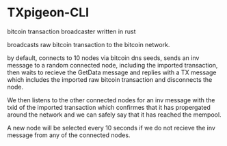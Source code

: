 # TXpigeon-CLI

bitcoin transaction broadcaster written in rust

broadcasts raw bitcoin transaction to the bitcoin network. 

by default, connects to 10 nodes via bitcoin dns seeds, sends an inv message to a random connected node, including the imported transaction, then waits to recieve the GetData message and replies with a TX message which includes the imported raw bitcoin transaction and disconnects the node. 

We then listens to the other connected nodes for an inv message with the txid of the imported transaction which confirmes that it has propergated around the network and we can safely say that it has reached the mempool.  


A new node will be selected every 10 seconds if we do not recieve the inv message from any of the connected nodes. 
